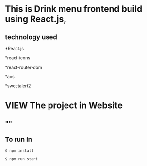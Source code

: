 # This is Drink menu frontend build using React.js,  

## technology used

*React.js

*react-icons

*react-router-dom

*aos

*sweetalert2

# VIEW The project in Website

## ""

## To run in 

```
$ npm install
```

```
$ npm run start
```





